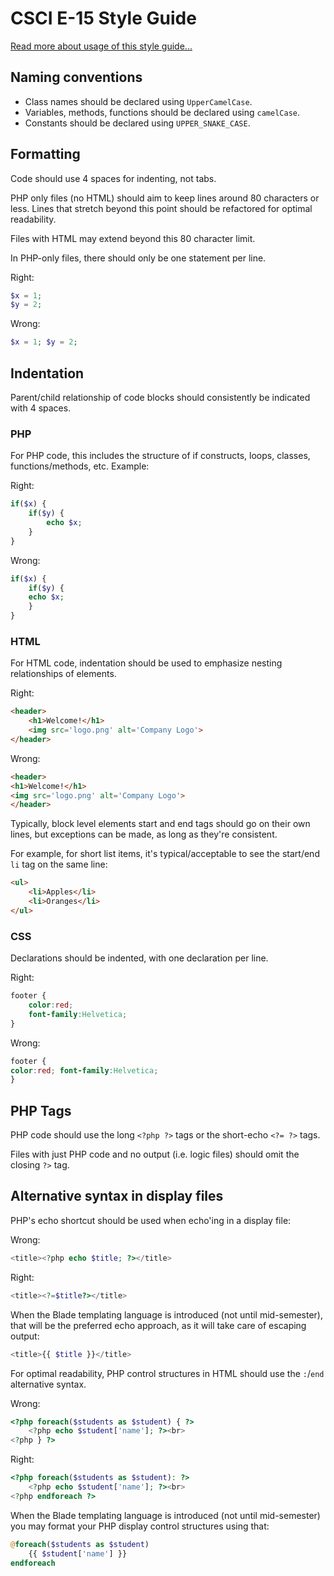 # CSCI E-15 Style Guide

[Read more about usage of this style guide...](https://github.com/susanBuck/dwa15-spring2017-notes/blob/master/02_PHP/99_Code_Style.md)


## Naming conventions
+ Class names should be declared using `UpperCamelCase`.
+ Variables, methods, functions should be declared using `camelCase`.
+ Constants should be declared using `UPPER_SNAKE_CASE`.



## Formatting
Code should use 4 spaces for indenting, not tabs.

PHP only files (no HTML) should aim to keep lines around 80 characters or less. Lines that stretch beyond this point should be refactored for optimal readability.

Files with HTML may extend beyond this 80 character limit.

In PHP-only files, there should only be one statement per line.

Right:
```php
$x = 1;
$y = 2;
```

Wrong:
```php
$x = 1; $y = 2;
```


## Indentation
Parent/child relationship of code blocks should consistently be indicated with 4 spaces.


### PHP
For PHP code, this includes the structure of if constructs, loops, classes, functions/methods, etc. Example:

Right:
```php
if($x) {
    if($y) {
        echo $x;
    }
}
```

Wrong:
```php
if($x) {
    if($y) {
    echo $x;
    }
}
```


### HTML
For HTML code, indentation should be used to emphasize nesting relationships of elements.

Right:
```html
<header>
    <h1>Welcome!</h1>
    <img src='logo.png' alt='Company Logo'>
</header>
```

Wrong:
```html
<header>
<h1>Welcome!</h1>
<img src='logo.png' alt='Company Logo'>
</header>
```

Typically, block level elements start and end tags should go on their own lines, but exceptions can be made, as long as they're consistent.

For example, for short list items, it's typical/acceptable to see the start/end `li` tag on the same line:

```html
<ul>
    <li>Apples</li>
    <li>Oranges</li>
</ul>
```


### CSS
Declarations should be indented, with one declaration per line.

Right:
```css
footer {
    color:red;
    font-family:Helvetica;
}
```

Wrong:
```css
footer {
color:red; font-family:Helvetica;
}
```




## PHP Tags
PHP code should use the long `<?php ?>` tags or the short-echo `<?= ?>` tags.

Files with just PHP code and no output (i.e. logic files) should omit the closing `?>` tag.


## Alternative syntax in display files
PHP's echo shortcut should be used when echo'ing in a display file:

Wrong:
```php
<title><?php echo $title; ?></title>
```

Right:
```php
<title><?=$title?></title>
```

When the Blade templating language is introduced (not until mid-semester), that will be the preferred echo approach, as it will take care of escaping output:

```php
<title>{{ $title }}</title>
```

For optimal readability, PHP control structures in HTML should use the `:`/`end` alternative syntax.

Wrong:
```php
<?php foreach($students as $student) { ?>
    <?php echo $student['name']; ?><br>
<?php } ?>
```

Right:
```php
<?php foreach($students as $student): ?>
    <?php echo $student['name']; ?><br>
<?php endforeach ?>
```

When the Blade templating language is introduced (not until mid-semester) you may format your PHP display control structures using that:

```php
@foreach($students as $student)
    {{ $student['name'] }}
endforeach
```
